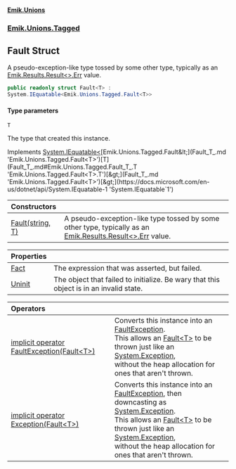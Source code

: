 #### [Emik.Unions](index.md 'index')
### [Emik.Unions.Tagged](Emik.Unions.Tagged.md 'Emik.Unions.Tagged')

## Fault<T> Struct

A pseudo-exception-like type tossed by some other type, typically as an [Emik.Results.Result&lt;&gt;.Err](https://docs.microsoft.com/en-us/dotnet/api/Emik.Results.Result-2.Err 'Emik.Results.Result`2.Err') value.

```csharp
public readonly struct Fault<T> :
System.IEquatable<Emik.Unions.Tagged.Fault<T>>
```
#### Type parameters

<a name='Emik.Unions.Tagged.Fault_T_.T'></a>

`T`

The type that created this instance.

Implements [System.IEquatable&lt;](https://docs.microsoft.com/en-us/dotnet/api/System.IEquatable-1 'System.IEquatable`1')[Emik.Unions.Tagged.Fault&lt;](Fault_T_.md 'Emik.Unions.Tagged.Fault<T>')[T](Fault_T_.md#Emik.Unions.Tagged.Fault_T_.T 'Emik.Unions.Tagged.Fault<T>.T')[&gt;](Fault_T_.md 'Emik.Unions.Tagged.Fault<T>')[&gt;](https://docs.microsoft.com/en-us/dotnet/api/System.IEquatable-1 'System.IEquatable`1')

| Constructors | |
| :--- | :--- |
| [Fault(string, T)](Fault_T_..ctor(String,T).md 'Emik.Unions.Tagged.Fault<T>.Fault(string, T)') | A pseudo-exception-like type tossed by some other type, typically as an [Emik.Results.Result&lt;&gt;.Err](https://docs.microsoft.com/en-us/dotnet/api/Emik.Results.Result-2.Err 'Emik.Results.Result`2.Err') value. |

| Properties | |
| :--- | :--- |
| [Fact](Fault_T_.Fact().md 'Emik.Unions.Tagged.Fault<T>.Fact') | The expression that was asserted, but failed. |
| [Uninit](Fault_T_.Uninit().md 'Emik.Unions.Tagged.Fault<T>.Uninit') | The object that failed to initialize. Be wary that this object is in an invalid state. |

| Operators | |
| :--- | :--- |
| [implicit operator FaultException(Fault&lt;T&gt;)](Fault_T_.op_Implicit(Fault).md 'Emik.Unions.Tagged.Fault<T>.op_Implicit Emik.Unions.Tagged.FaultException(Emik.Unions.Tagged.Fault<T>)') | Converts this instance into an [FaultException](FaultException.md 'Emik.Unions.Tagged.FaultException').<br/>This allows an [Fault&lt;T&gt;](Fault_T_.md 'Emik.Unions.Tagged.Fault<T>') to be thrown just like an [System.Exception](https://docs.microsoft.com/en-us/dotnet/api/System.Exception 'System.Exception'),<br/>without the heap allocation for ones that aren't thrown. |
| [implicit operator Exception(Fault&lt;T&gt;)](Fault_T_.op_Implicit(Fault).md 'Emik.Unions.Tagged.Fault<T>.op_Implicit System.Exception(Emik.Unions.Tagged.Fault<T>)') | Converts this instance into an [FaultException](FaultException.md 'Emik.Unions.Tagged.FaultException'), then downcasting as [System.Exception](https://docs.microsoft.com/en-us/dotnet/api/System.Exception 'System.Exception').<br/>This allows an [Fault&lt;T&gt;](Fault_T_.md 'Emik.Unions.Tagged.Fault<T>') to be thrown just like an [System.Exception](https://docs.microsoft.com/en-us/dotnet/api/System.Exception 'System.Exception'),<br/>without the heap allocation for ones that aren't thrown. |
